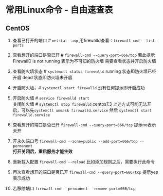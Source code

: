 # 常用Linux命令 - 自由速查表

## CentOS 

 1.  查看已打开的端口  # `netstat -anp`
    用firewalld查看：`firewall-cmd --list-ports`

 2. 查看想开的端口是否已开 # `firewall-cmd --query-port=666/tcp`
  若此提示 FirewallD is not running 
  表示为不可知的防火墙 需要查看状态并开启防火墙

 3. 查看防火墙状态  # `systemctl status firewalld`
 running 状态即防火墙已经开启
 dead 状态即防火墙未开启
 4. 开启防火墙，# `systemctl start firewalld`  没有任何提示即开启成功
 5. 开启防火墙 # `service firewalld start`  
   关闭防火墙 # `systemctl stop firewalld`
   centos7.3 上述方式可能无法开启，可以先`systemctl unmask firewalld.service` 
   然后 `systemctl start firewalld.service`

 6. 查看想开的端口是否已开 `firewall-cmd --query-port=666/tcp`    提示no表示未开
 7. 开永久端口号 `firewall-cmd --zone=public --add-port=666/tcp --permanent`  
    **打开关闭后，重启服务才能生效**

 8. 重新载入配置 `firewall-cmd --reload`    比如添加规则之后，需要执行此命令
 9. 再次查看想开的端口是否已开 `firewall-cmd --query-port=666/tcp`  提示yes表示成功
 10. 若移除端口 `firewall-cmd --permanent --remove-port=666/tcp`